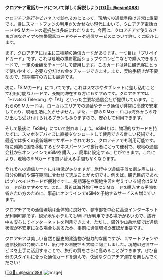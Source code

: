 **クロアチア電話カードについて詳しく解説しよう[[TG💪+ @esim1088](https://t.me/s/esim1088)]**

クロアチア旅行やビジネスで訪れる方にとって、現地での通信手段は非常に重要です。特にスマートフォンの利用が欠かせない現代において、クロアチア電話カードやSIMカードの選択肢は多岐にわたります。今回は、クロアチアで使えるさまざまなタイプの携帯電話カードやデータ通信サービスについて詳しくご紹介します。

まず、クロアチアには主に三種類の通信カードがあります。一つ目は「プリペイドカード」です。これは現地の携帯電話ショップやコンビニなどで購入できるカードで、一定の金額をチャージして使用します。このカードは特に観光客にとって使いやすく、必要な分だけお金をチャージできます。また、契約手続きが不要なので、短期滞在の方にも最適です。

次に、「SIMカード」についてです。これはスマホやタブレットに差し込むことで利用可能なカードで、長期間滞在する方におすすめです。クロアチアでは「Hrvatski Telekom」や「A1」といった主要な通信会社が提供しています。これらのSIMカードは、ローカルエリアでの通話やデータ通信が非常に高速で安定しており、現地生活に欠かせません。また、一部のSIMカードには海外からの呼び出しも受け付けられるプランもありますので、安心して利用できます。

そして最後に「eSIM」について触れましょう。eSIMとは、物理的なカードを持たずに、スマホやデバイスに直接ダウンロードして使用できる新しい技術です。最近では多くの最新端末でサポートされており、クロアチアでも利用可能です。特に頻繁に国を移動するビジネスパーソンや旅行者にとって便利で、現地の通信会社からオンラインでeSIMを購入し、簡単に設定することができます。これにより、現地のSIMカードを買い替える手間もなくなります。

それぞれの通信カードには特徴がありますが、旅行中の通信手段を選ぶ際には、自分の目的や滞在期間に合わせて選ぶことが大切です。例えば、観光目的であればプリペイドカードが便利ですし、長期滞在や現地生活を考えている場合はSIMカードがおすすめです。また、最近は海外旅行中にSIMカードを購入する手間を省きたい方のために、事前にオンラインでeSIMを予約するサービスも増えています。

クロアチアでの通信環境は全体的に良好で、都市部を中心に高速インターネットが利用可能です。観光地やホテルでもWi-Fiが利用できる場所が多いので、旅行中も安心してインターネットを利用できます。ただし、郊外や山岳地域では通信状況が不安定になる場合もあるため、事前に通信環境の確認が重要です。

クロアチアは美しい自然と歴史的建造物が魅力的な国ですが、スマートフォンや通信技術の発展により、旅行中の利便性も大幅に向上しました。現地の通信サービスを上手に活用することで、旅行の質をさらに高めることができます。ぜひ自分のスタイルに合った通信カードを選んで、快適なクロアチア滞在を楽しんでください！

[[TG💪+ @esim1088](https://t.me/s/esim1088) ![Image](https://i.postimg.cc/Y0z9fWf4/image.png)]